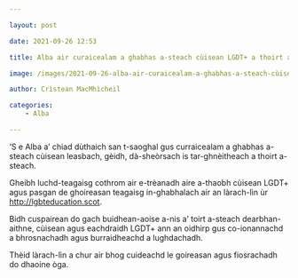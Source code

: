 ```yaml
---

layout: post

date: 2021-09-26 12:53

title: Alba air curaicealam a ghabhas a-steach cùisean LGDT+ a thoirt a-steach

image: /images/2021-09-26-alba-air-curaicealam-a-ghabhas-a-steach-cùisean-lgdt-a-thoirt-a-steach.webp

author: Crìstean MacMhìcheil

categories:
    - Alba

---
```


‘S e Alba a’ chiad dùthaich san t-saoghal gus curraicealam a ghabhas a-steach cùisean leasbach, gèidh, dà-sheòrsach is tar-ghnèitheach a thoirt a-steach.

Gheibh luchd-teagaisg cothrom air e-trèanadh aire a-thaobh cùisean LGDT+ agus pasgan de ghoireasan teagaisg in-ghabhalach air an làrach-lìn ùr http://lgbteducation.scot.

Bidh cuspairean do gach buidhean-aoise a-nis a’ toirt a-steach dearbhan-aithne, cùisean agus eachdraidh LGDT+ ann an oidhirp gus co-ionannachd a bhrosnachadh agus burraidheachd a lughdachadh.

Thèid làrach-lìn a chur air bhog cuideachd le goireasan agus fiosrachadh do dhaoine òga.
